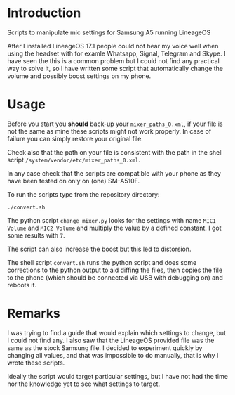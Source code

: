 # Introduction
Scripts to manipulate mic settings for Samsung A5 running LineageOS

After I installed LineageOS 17.1 people could not hear my voice well when using the headset with for examle Whatsapp, Signal, Telegram and Skype.
I have seen the this is a common problem but I could not find any practical way to solve it, so I have written some script that automatically change the volume and possibly boost settings on my phone.

# Usage

Before you start you **should** back-up your `mixer_paths_0.xml`, if your file is not the same as mine these scripts might not work properly. In case of failure you can simply restore your original file.

Check also that the path on your file is consistent with the path in the shell script `/system/vendor/etc/mixer_paths_0.xml`.

In any case check that the scripts are compatible with your phone as they have been tested on only on (one) SM-A510F.

To run the scripts type from the repository directory:

`./convert.sh`

The python script `change_mixer.py` looks for the settings with name `MIC1 Volume` and `MIC2 Volume` and multiply the value by a defined constant. I got some results with `7`.

The script can also increase the boost but this led to distorsion.

The shell script `convert.sh` runs the python script and does some corrections to the python output to aid diffing the files, then copies the file to the phone (which should be connected via USB with debugging on) and reboots it.

# Remarks

I was trying to find a guide that would explain which settings to change, but I could not find any. I also saw that the LineageOS provided file was the same as the stock Samsung file. I decided to experiment quickly by changing all values, and that was impossible to do manually, that is why I wrote these scripts.

Ideally the script would target particular settings, but I have not had the time nor the knowledge yet to see what settings to target.

